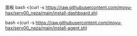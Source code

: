 面板
bash <(curl -s https://raw.githubusercontent.com/moyu-hax/serv00_neza/main/install-dashboard.sh)


bash <(curl -s https://raw.githubusercontent.com/moyu-hax/serv00_neza/main/install-agent.sh)

